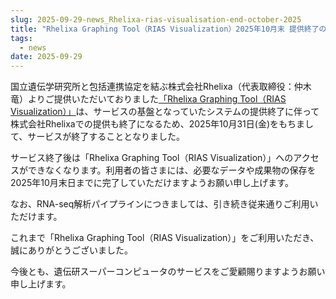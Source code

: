 ```yaml
---
slug: 2025-09-29-news_Rhelixa-rias-visualisation-end-october-2025
title: "Rhelixa Graphing Tool（RIAS Visualization）2025年10月末 提供終了のお知らせ"
tags:
  - news
date: 2025-09-29
---
```



国立遺伝学研究所と包括連携協定を結ぶ株式会社Rhelixa（代表取締役：仲木 竜）よりご提供いただいておりました[「Rhelixa Graphing Tool（RIAS Visualization）」](/guides/old_docs/Rhelixa_RNAseq_Visualization/)は、サービスの基盤となっていたシステムの提供終了に伴って株式会社Rhelixaでの提供も終了になるため、2025年10月31日(金)をもちまして、サービスが終了することとなりました。

<!-- truncate -->

サービス終了後は「Rhelixa Graphing Tool（RIAS Visualization）」へのアクセスができなくなります。利用者の皆さまには、必要なデータや成果物の保存を2025年10月末日までに完了していただけますようお願い申し上げます。

なお、RNA-seq解析パイプラインにつきましては、引き続き従来通りご利用いただけます。

これまで「Rhelixa Graphing Tool（RIAS Visualization）」をご利用いただき、誠にありがとうございました。

今後とも、遺伝研スーパーコンピュータのサービスをご愛顧賜りますようお願い申し上げます。
